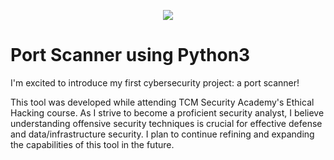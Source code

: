 <p align="center">
<img src="https://i.imgur.com/8SaUCij.jpg">
</p>

<h1>Port Scanner using Python3</h1>

<p>
I'm excited to introduce my first cybersecurity project: a port scanner!

This tool was developed while attending TCM Security Academy's Ethical Hacking course. As I strive to become a proficient security analyst, I believe understanding offensive security techniques is crucial for effective defense and data/infrastructure security. I plan to continue refining and expanding the capabilities of this tool in the future.
</p>
